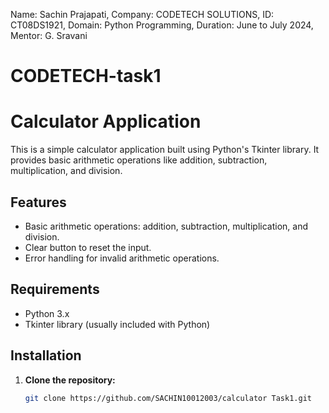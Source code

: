 Name: Sachin Prajapati,
Company: CODETECH SOLUTIONS,
ID: CT08DS1921,
Domain: Python Programming,
Duration: June to July 2024,
Mentor: G. Sravani



# CODETECH-task1
# Calculator Application

This is a simple calculator application built using Python's Tkinter library. It provides basic arithmetic operations like addition, subtraction, multiplication, and division.

## Features

- Basic arithmetic operations: addition, subtraction, multiplication, and division.
- Clear button to reset the input.
- Error handling for invalid arithmetic operations.

## Requirements

- Python 3.x
- Tkinter library (usually included with Python)

## Installation

1. **Clone the repository:**
   ```sh
   git clone https://github.com/SACHIN10012003/calculator Task1.git
